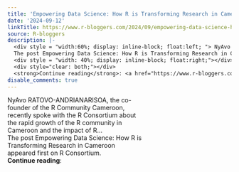 ```yaml
---
title: 'Empowering Data Science: How R is Transforming Research in Cameroon'
date: '2024-09-12'
linkTitle: https://www.r-bloggers.com/2024/09/empowering-data-science-how-r-is-transforming-research-in-cameroon/
source: R-bloggers
description: |-
  <div style = "width:60%; display: inline-block; float:left; "> NyAvo RATOVO-ANDRIANARISOA, the co-founder of the R Community Cameroon, recently spoke with the R Consortium about the rapid growth of the R community in Cameroon and the impact of R...<br />
  The post Empowering Data Science: How R is Transforming Research in Cameroon appeared first on R Consortium.</div>
  <div style = "width: 40%; display: inline-block; float:right;"></div>
  <div style="clear: both;"></div>
  <strong>Continue reading</strong>: <a href="https://www.r-bloggers.com/2024/09/empowering-data-science-how-r-is-transforming-resea ...
disable_comments: true
---
```

<div style = "width:60%; display: inline-block; float:left; "> NyAvo RATOVO-ANDRIANARISOA, the co-founder of the R Community Cameroon, recently spoke with the R Consortium about the rapid growth of the R community in Cameroon and the impact of R...<br />
The post Empowering Data Science: How R is Transforming Research in Cameroon appeared first on R Consortium.</div>
<div style = "width: 40%; display: inline-block; float:right;"></div>
<div style="clear: both;"></div>
<strong>Continue reading</strong>: <a href="https://www.r-bloggers.com/2024/09/empowering-data-science-how-r-is-transforming-resea ...